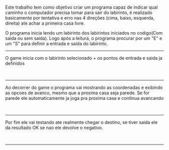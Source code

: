 <p>Este trabalho tem como objetivo criar um programa capaz de indicar qual caminho o computador precisa tomar para sair do labirinto, é realizado basicamente por tentativa e erro nas 4 direções (cima, baixo, esquerda, direita) ate achar a primeira casa livre.


O programa inicia lendo um labirinto dos labirintos iniciados no codigo(Com saida ou sem saida). Logo após a leitura, o programa procurar por um "E" e um "S" para definir a entrada e saída do labirinto.</p>


<hr>

<p>O game inicia com o labirinto selecionado + os pontos de entrada e saida ja definidos </p>
<br>
<img src="">
<br>


<hr>

<p>Ao decorrer do game o programa vai mostrando as coordenadas e exibindo as opcoes de avanco, mesmo que a proxima casa seja parede. Se for parede ele automaticamente ja joga pra proxima casa e continua avancando</p>
<br>
<img src="">
<br>


<hr>
<p>Por fim ele vai testando ate realmente chegar o destino, se tiver saida ele da resultado OK se nao ele devolve o negativo.</p>
<br>
<img src="">
<br>


<hr>
